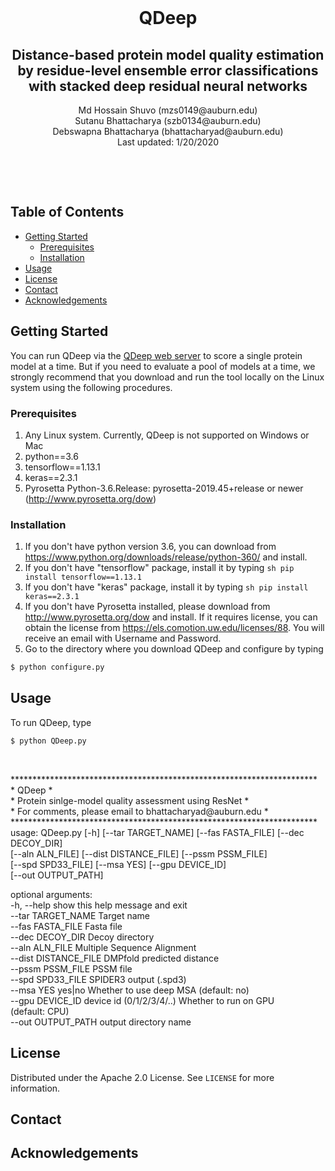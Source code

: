 <!-- TITLE -->
<br />
<p align="center">
<h1 align = "center">QDeep</h2>
  </a>

  <h2 align="center">Distance-based protein model quality estimation by residue-level ensemble error classifications with stacked deep residual neural networks</h2>
  <p align="center">Md Hossain Shuvo (mzs0149@auburn.edu)<br/>
  Sutanu Bhattacharya (szb0134@auburn.edu)<br/>
  Debswapna Bhattacharya (bhattacharyad@auburn.edu)<br/>
  Last updated: 1/20/2020</p><br/>
</p>
<br />

<!-- TABLE OF CONTENTS -->
## Table of Contents
* [Getting Started](#getting-started)
  * [Prerequisites](#prerequisites)
  * [Installation](#installation)
* [Usage](#usage)
* [License](#license)
* [Contact](#contact)
* [Acknowledgements](#acknowledgements)

## Getting Started

You can run QDeep via the <a href="http://watson.cse.eng.auburn.edu/QDeep">QDeep web server</a> to score a single protein model at a time. But if you need to evaluate a pool of models at a time, we strongly recommend that you download and run the tool locally on the Linux system using the following procedures. 

### Prerequisites

1. Any Linux system. Currently, QDeep is not supported on Windows or Mac
2. python==3.6 <br/>
3. tensorflow==1.13.1 <br/>
4. keras==2.3.1 <br/>
5. Pyrosetta Python-3.6.Release: pyrosetta-2019.45+release or newer (http://www.pyrosetta.org/dow) <br/>

### Installation
1. If you don't have python version 3.6, you can download from <a href="https://www.python.org/downloads/release/python-360/">https://www.python.org/downloads/release/python-360/</a> and install.
2. If you don't have "tensorflow" package, install it by typing ```sh pip install tensorflow==1.13.1```
3. If you don't have "keras" package, install it by typing ```sh pip install keras==2.3.1```
4. If you don't have Pyrosetta installed, please download from <a href="http://www.pyrosetta.org/dow">http://www.pyrosetta.org/dow</a> and install. If it requires license, you can obtain the license from <a href="https://els.comotion.uw.edu/licenses/88">https://els.comotion.uw.edu/licenses/88</a>. You will receive an email with Username and Password.
5. Go to the directory where you download QDeep and configure by typing
```sh
$ python configure.py
```

<!--- USAGE---->
## Usage
To run QDeep, type
```sh
$ python QDeep.py
```
<br/>
<p>**********************************************************************<br/>
*                            QDeep                                   *<br/>
*        Protein sinlge-model quality assessment using ResNet        *<br/>
*       For comments, please email to bhattacharyad@auburn.edu       *<br/>
**********************************************************************<br/>
usage: QDeep.py [-h] [--tar TARGET_NAME] [--fas FASTA_FILE] [--dec DECOY_DIR]<br/>
                [--aln ALN_FILE] [--dist DISTANCE_FILE] [--pssm PSSM_FILE]<br/>
                [--spd SPD33_FILE] [--msa YES] [--gpu DEVICE_ID]<br/>
                [--out OUTPUT_PATH]<br/>

optional arguments:<br/>
  -h, --help            show this help message and exit<br/>
  --tar TARGET_NAME     Target name<br/>
  --fas FASTA_FILE      Fasta file<br/>
  --dec DECOY_DIR       Decoy directory<br/>
  --aln ALN_FILE        Multiple Sequence Alignment<br/>
  --dist DISTANCE_FILE  DMPfold predicted distance<br/>
  --pssm PSSM_FILE      PSSM file<br/>
  --spd SPD33_FILE      SPIDER3 output (.spd3)<br/>
  --msa YES             yes|no Whether to use deep MSA (default: no)<br/>
  --gpu DEVICE_ID       device id (0/1/2/3/4/..) Whether to run on GPU<br/>
                        (default: CPU)<br/>
  --out OUTPUT_PATH     output directory name<br/>
  </p>



<!-- LICENSE -->
## License

Distributed under the Apache 2.0 License. See `LICENSE` for more information.



<!-- CONTACT -->
## Contact




<!-- ACKNOWLEDGEMENTS -->
## Acknowledgements

